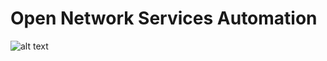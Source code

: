 # Open Network Services Automation

![alt text](https://lh5.googleusercontent.com/S9OpcGJ1YzxfrVM8hHQyzv5HfyI4C0oExqI2w4i4mn1xkvftrRF0zsMebygSeGZ2SRWwwzz6xcJ0r2eW2ETj=w2880-h1580-rw)
